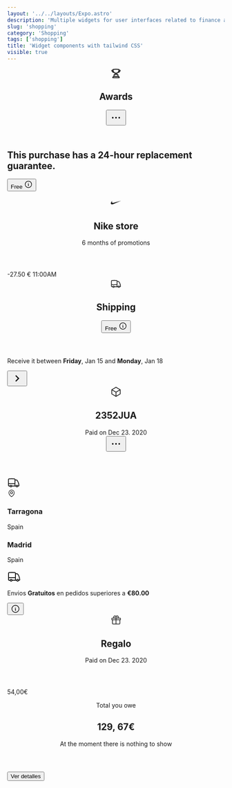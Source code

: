 ```yaml
---
layout: '../../layouts/Expo.astro'
description: 'Multiple widgets for user interfaces related to finance and economics'
slug: 'shopping'
category: 'Shopping'
tags: ['shopping']
title: 'Widget components with tailwind CSS'
visible: true
---
```


<article
  class="border shadow-sm break-inside flex flex-col gap-2 rounded-xl overflow-hidden p-4 mb-3 text-sm bg-white dark:bg-gray-950 dark:text-white dark:border-gray-900"
  data-filter="shopping">
  <header class="flex items-start justify-between">
    <div class="flex items-center gap-2">
      <svg
        width="24"
        height="24"
        fill="none"
        class="flex-none -mt-0.5"
        stroke-width="2"
        stroke="currentColor"
        viewBox="0 0 24 24"
        xmlns="http://www.w3.org/2000/svg"
        aria-hidden="true">
        <path
          stroke-linecap="round"
          stroke-linejoin="round"
          d="M16.5 18.75h-9m9 0a3 3 0 0 1 3 3h-15a3 3 0 0 1 3-3m9 0v-3.375c0-.621-.503-1.125-1.125-1.125h-.871M7.5 18.75v-3.375c0-.621.504-1.125 1.125-1.125h.872m5.007 0H9.497m5.007 0a7.454 7.454 0 0 1-.982-3.172M9.497 14.25a7.454 7.454 0 0 0 .981-3.172M5.25 4.236c-.982.143-1.954.317-2.916.52A6.003 6.003 0 0 0 7.73 9.728M5.25 4.236V4.5c0 2.108.966 3.99 2.48 5.228M5.25 4.236V2.721C7.456 2.41 9.71 2.25 12 2.25c2.291 0 4.545.16 6.75.47v1.516M7.73 9.728a6.726 6.726 0 0 0 2.748 1.35m8.272-6.842V4.5c0 2.108-.966 3.99-2.48 5.228m2.48-5.492a46.32 46.32 0 0 1 2.916.52 6.003 6.003 0 0 1-5.395 4.972m0 0a6.726 6.726 0 0 1-2.749 1.35m0 0a6.772 6.772 0 0 1-3.044 0">
        </path>
      </svg>
      <h2 class="text-lg font-medium">Awards</h2>
    </div>
    <button class="rounded-full flex flex-none items-center justify-center w-8 h-8 transition-colors duration-200 hover:bg-gray-100 dark:hover:bg-gray-900">
      <svg width="30" height="30" fill="none" stroke-width="1.5" stroke="currentColor" viewBox="0 0 24 24" xmlns="http://www.w3.org/2000/svg" aria-hidden="true">
        <path
          stroke-linecap="round"
          stroke-linejoin="round"
          d="M6.75 12a.75.75 0 1 1-1.5 0 .75.75 0 0 1 1.5 0ZM12.75 12a.75.75 0 1 1-1.5 0 .75.75 0 0 1 1.5 0ZM18.75 12a.75.75 0 1 1-1.5 0 .75.75 0 0 1 1.5 0Z">
        </path>
      </svg>
    </button>
  </header>
  <section class="flex items-center gap-4">
    <h2 class="flex flex-1 items-start gap-2 text-sm">
      <span>This purchase has a 24-hour replacement guarantee.</span>
    </h2>
    <button class="flex flex-none items-center gap-1 font-medium text-base rounded-full px-2 h-8 bg-indigo-50 dark:text-white dark:bg-gray-900">
      <span>Free</span>
      <svg width="20" height="20" fill="none" stroke-width="1.5" stroke="currentColor" viewBox="0 0 24 24" xmlns="http://www.w3.org/2000/svg" aria-hidden="true">
        <path
          stroke-linecap="round"
          stroke-linejoin="round"
          d="m11.25 11.25.041-.02a.75.75 0 0 1 1.063.852l-.708 2.836a.75.75 0 0 0 1.063.853l.041-.021M21 12a9 9 0 1 1-18 0 9 9 0 0 1 18 0Zm-9-3.75h.008v.008H12V8.25Z">
        </path>
      </svg>
    </button>
  </section>
</article>

<article
  class="border shadow-sm break-inside flex items-center justify-between gap-2 rounded-xl overflow-hidden p-4 mb-3 text-sm bg-white dark:bg-gray-950 dark:text-white dark:border-gray-900"
  data-filter="shopping">
  <header class="flex items-center space-x-4">
    <figure class="flex items-center justify-center flex-none w-10 h-10 rounded-full bg-gray-950 text-white dark:bg-gray-200 dark:text-black">
      <svg width="24" height="24" viewBox="0 0 24 10" fill="none" xmlns="http://www.w3.org/2000/svg">
        <path
          d="M23.9999 0.7995L6.44194 8.2755C4.98594 8.8915 3.76294 9.2005 2.77394 9.2005C1.65394 9.2005 0.840936 8.8085 0.336936 8.0235C0.0199359 7.5195 -0.0730641 6.8805 0.0569359 6.1055C0.186936 5.3305 0.532936 4.5055 1.09294 3.6275C1.55994 2.9175 2.32494 1.9845 3.38994 0.827499C3.0287 1.39617 2.76381 2.02056 2.60594 2.6755C2.32594 3.8705 2.57794 4.7475 3.36194 5.3075C3.73494 5.5685 4.24794 5.6995 4.90194 5.6995C5.42394 5.6995 6.01194 5.6155 6.66594 5.4475L23.9999 0.7995Z"
          fill="currentColor">
        </path>
      </svg>
    </figure>
    <section class="flex-auto">
      <h2 class="text-base font-semibold block">Nike store</h2>
      <p class="text-xs">6 months of promotions</p>
    </section>
  </header>
  <section class="inline-flex flex-col items-end space-y-1 text-right">
    <span class="font-semibold">-27.50 €</span>
    <span class="text-xs">11:00AM</span>
  </section>
</article>

<article
  class="border shadow-sm break-inside flex flex-col justify-between rounded-xl p-4 gap-2 mb-3 bg-white dark:bg-gray-950 dark:text-white dark:border-gray-900"
  data-filter="shopping">
  <header class="flex items-center justify-between">
    <div class="flex items-center gap-2 -mt-1 text-indigo-600 dark:text-white">
      <svg class="flex-none" width="26" height="26" fill="none" stroke-width="1.5" stroke="currentColor" viewBox="0 0 24 24" xmlns="http://www.w3.org/2000/svg" aria-hidden="true">
        <path
          stroke-linecap="round"
          stroke-linejoin="round"
          d="M8.25 18.75a1.5 1.5 0 0 1-3 0m3 0a1.5 1.5 0 0 0-3 0m3 0h6m-9 0H3.375a1.125 1.125 0 0 1-1.125-1.125V14.25m17.25 4.5a1.5 1.5 0 0 1-3 0m3 0a1.5 1.5 0 0 0-3 0m3 0h1.125c.621 0 1.129-.504 1.09-1.124a17.902 17.902 0 0 0-3.213-9.193 2.056 2.056 0 0 0-1.58-.86H14.25M16.5 18.75h-2.25m0-11.177v-.958c0-.568-.422-1.048-.987-1.106a48.554 48.554 0 0 0-10.026 0 1.106 1.106 0 0 0-.987 1.106v7.635m12-6.677v6.677m0 4.5v-4.5m0 0h-12">
        </path>
      </svg>
      <h2 class="text-base font-medium mt-1">Shipping</h2>
    </div>
    <button class="flex flex-none items-center gap-1 font-medium text-sm rounded-full px-2 h-8 bg-gray-100 dark:text-white dark:bg-gray-900">
      <span>Free</span>
      <svg width="20" height="20" fill="none" stroke-width="1.5" stroke="currentColor" viewBox="0 0 24 24" xmlns="http://www.w3.org/2000/svg" aria-hidden="true">
        <path
          stroke-linecap="round"
          stroke-linejoin="round"
          d="m11.25 11.25.041-.02a.75.75 0 0 1 1.063.852l-.708 2.836a.75.75 0 0 0 1.063.853l.041-.021M21 12a9 9 0 1 1-18 0 9 9 0 0 1 18 0Zm-9-3.75h.008v.008H12V8.25Z">
        </path>
      </svg>
    </button>
  </header>
  <section class="flex items-center gap-6 mt-2">
    <p class="text-sm">Receive it between <b>Friday</b>, Jan 15 and <b>Monday</b>, Jan 18</p>
    <button class="rounded-full flex flex-none items-center justify-center w-9 h-9 transition-colors duration-200 hover:bg-gray-100 dark:hover:bg-gray-900">
      <svg xmlns="http://www.w3.org/2000/svg" width="30" height="30" viewBox="0 0 24 24">
        <path d="M8.59,16.58L13.17,12L8.59,7.41L10,6L16,12L10,18L8.59,16.58Z" fill="currentColor"></path>
      </svg>
    </button>
  </section>
</article>

<article class="border shadow-sm break-inside rounded-xl p-4 mb-3 bg-white dark:bg-gray-950 dark:text-white dark:border-gray-900" data-filter="shopping">
  <header class="flex items-center justify-between">
    <div class="flex items-center gap-3">
      <div class="flex items-center justify-center w-12 h-12 rounded-full border border-gray-300 dark:border-gray-800">
        <svg width="26" height="26" fill="none" stroke-width="1.5" stroke="currentColor" viewBox="0 0 24 24" xmlns="http://www.w3.org/2000/svg" aria-hidden="true">
          <path stroke-linecap="round" stroke-linejoin="round" d="m21 7.5-9-5.25L3 7.5m18 0-9 5.25m9-5.25v9l-9 5.25M3 7.5l9 5.25M3 7.5v9l9 5.25m0-9v9"></path>
        </svg>
      </div>
      <div class="flex flex-col">
        <h2 class="text-lg font-semibold">2352JUA</h2>
        <span class="text-xs text-gray-600 dark:text-gray-400">Paid on Dec 23. 2020</span>
      </div>
    </div>
    <button class="rounded-full flex flex-none items-center justify-center w-8 h-8 transition-colors duration-200 hover:bg-gray-100 dark:hover:bg-gray-900">
      <svg width="30" height="30" fill="none" stroke-width="1.5" stroke="currentColor" viewBox="0 0 24 24" xmlns="http://www.w3.org/2000/svg" aria-hidden="true">
        <path
          stroke-linecap="round"
          stroke-linejoin="round"
          d="M6.75 12a.75.75 0 1 1-1.5 0 .75.75 0 0 1 1.5 0ZM12.75 12a.75.75 0 1 1-1.5 0 .75.75 0 0 1 1.5 0ZM18.75 12a.75.75 0 1 1-1.5 0 .75.75 0 0 1 1.5 0Z">
        </path>
      </svg>
    </button>
  </header>
  <section class="mt-8">
    <div class="relative w-full h-2">
      <div class="absolute top-1/2 -translate-y-1/2 left-0 w-full h-0 border border-dashed border-gray-300 dark:border-gray-600 rounded-full"></div>
      <div class="absolute top-1/2 -translate-y-1/2 left-0 w-1/2 h-1 bg-green-500">
        <div class="flex items-center justify-center absolute right-0 top-1/2 p-0.5 bg-white dark:bg-gray-950 -translate-y-1/2">
          <svg width="30" height="30" fill="none" stroke-width="1.5" stroke="currentColor" viewBox="0 0 24 24" xmlns="http://www.w3.org/2000/svg" aria-hidden="true">
            <path
              stroke-linecap="round"
              stroke-linejoin="round"
              d="M8.25 18.75a1.5 1.5 0 0 1-3 0m3 0a1.5 1.5 0 0 0-3 0m3 0h6m-9 0H3.375a1.125 1.125 0 0 1-1.125-1.125V14.25m17.25 4.5a1.5 1.5 0 0 1-3 0m3 0a1.5 1.5 0 0 0-3 0m3 0h1.125c.621 0 1.129-.504 1.09-1.124a17.902 17.902 0 0 0-3.213-9.193 2.056 2.056 0 0 0-1.58-.86H14.25M16.5 18.75h-2.25m0-11.177v-.958c0-.568-.422-1.048-.987-1.106a48.554 48.554 0 0 0-10.026 0 1.106 1.106 0 0 0-.987 1.106v7.635m12-6.677v6.677m0 4.5v-4.5m0 0h-12">
            </path>
          </svg>
        </div>
      </div>
      <div class="flex items-center justify-center absolute left-0 top-1/2 w-7 h-7 rounded-full bg-green-500 transform -translate-y-1/2">
        <span class="w-3 h-3 rounded-full bg-white dark:bg-gray-950"></span>
      </div>
      <div
        class="flex items-center justify-center absolute top-1/2 -translate-y-1/2 right-0 w-9 h-9 rounded-full border text-gray-500 border-gray-300 bg-white dark:border-gray-600 dark:bg-gray-950">
        <svg width="20" height="20" fill="none" stroke-width="1.5" stroke="currentColor" viewBox="0 0 24 24" xmlns="http://www.w3.org/2000/svg" aria-hidden="true">
          <path stroke-linecap="round" stroke-linejoin="round" d="M15 10.5a3 3 0 1 1-6 0 3 3 0 0 1 6 0Z"></path>
          <path stroke-linecap="round" stroke-linejoin="round" d="M19.5 10.5c0 7.142-7.5 11.25-7.5 11.25S4.5 17.642 4.5 10.5a7.5 7.5 0 1 1 15 0Z"></path>
        </svg>
      </div>
    </div>
  </section>
  <section class="flex items-center justify-between mt-5">
    <div class="flex flex-col items-start">
      <h3 class="font-semibold text-sm">Tarragona</h3>
      <p class="text-sm text-gray-600 dark:text-gray-400">Spain</p>
    </div>
    <div class="flex flex-col items-end">
      <h3 class="font-semibold text-sm">Madrid</h3>
      <p class="text-sm text-gray-600 dark:text-gray-400">Spain</p>
    </div>
  </section>
</article>

<article class="border shadow-sm break-inside rounded-xl p-4 gap-2 mb-3 bg-white dark:bg-gray-950 dark:text-white dark:border-gray-900" data-filter="shopping">
  <section class="flex items-start gap-4">
    <svg class="flex-none" width="32" height="32" fill="none" stroke-width="1.5" stroke="currentColor" viewBox="0 0 24 24" xmlns="http://www.w3.org/2000/svg" aria-hidden="true">
      <path
        stroke-linecap="round"
        stroke-linejoin="round"
        d="M8.25 18.75a1.5 1.5 0 0 1-3 0m3 0a1.5 1.5 0 0 0-3 0m3 0h6m-9 0H3.375a1.125 1.125 0 0 1-1.125-1.125V14.25m17.25 4.5a1.5 1.5 0 0 1-3 0m3 0a1.5 1.5 0 0 0-3 0m3 0h1.125c.621 0 1.129-.504 1.09-1.124a17.902 17.902 0 0 0-3.213-9.193 2.056 2.056 0 0 0-1.58-.86H14.25M16.5 18.75h-2.25m0-11.177v-.958c0-.568-.422-1.048-.987-1.106a48.554 48.554 0 0 0-10.026 0 1.106 1.106 0 0 0-.987 1.106v7.635m12-6.677v6.677m0 4.5v-4.5m0 0h-12">
      </path>
    </svg>
    <p class="text-sm">Envios <b>Gratuitos</b> en pedidos superiores a <b>€80.00</b></p>
    <button class="flex items-center justify-center h-8 w-8 flex-none rounded-full hover:bg-gray-100 dark:hover:bg-gray-900">
      <svg width="22" height="22" fill="none" stroke-width="1.5" stroke="currentColor" viewBox="0 0 24 24" xmlns="http://www.w3.org/2000/svg" aria-hidden="true">
        <path
          stroke-linecap="round"
          stroke-linejoin="round"
          d="m11.25 11.25.041-.02a.75.75 0 0 1 1.063.852l-.708 2.836a.75.75 0 0 0 1.063.853l.041-.021M21 12a9 9 0 1 1-18 0 9 9 0 0 1 18 0Zm-9-3.75h.008v.008H12V8.25Z">
        </path>
      </svg>
    </button>
  </section>
</article>

<article
  class="border shadow-sm break-inside relative overflow-hidden flex items-center justify-between rounded-xl p-4 mb-3 gap-4 text-sm bg-white dark:bg-gray-950 dark:text-white dark:border-gray-900"
  data-filter="shopping">
  <div class="absolute z-0 top-0 left-1/2 w-12 h-12 bg-green-500/80 blur-2xl"></div>
  <header class="flex items-center gap-4 relative">
    <div class="rounded-full flex flex-none items-center justify-center w-12 h-12 border dark:border-gray-800">
      <svg width="24" height="24" fill="none" stroke-width="1.5" stroke="currentColor" viewBox="0 0 24 24" xmlns="http://www.w3.org/2000/svg" aria-hidden="true">
        <path
          stroke-linecap="round"
          stroke-linejoin="round"
          d="M21 11.25v8.25a1.5 1.5 0 0 1-1.5 1.5H5.25a1.5 1.5 0 0 1-1.5-1.5v-8.25M12 4.875A2.625 2.625 0 1 0 9.375 7.5H12m0-2.625V7.5m0-2.625A2.625 2.625 0 1 1 14.625 7.5H12m0 0V21m-8.625-9.75h18c.621 0 1.125-.504 1.125-1.125v-1.5c0-.621-.504-1.125-1.125-1.125h-18c-.621 0-1.125.504-1.125 1.125v1.5c0 .621.504 1.125 1.125 1.125Z">
        </path>
      </svg>
    </div>
    <div class="flex flex-col relative">
      <h2 class="text-base font-medium">Regalo</h2>
      <span class="text-xs text-gray-600 dark:text-gray-400">Paid on Dec 23. 2020</span>
    </div>
  </header>
  <span class="text-lg font-semibold">54,00€</span>
</article>

<article
  class="border shadow-sm break-inside flex items-center justify-between rounded-xl p-4 mb-3 gap-4 text-sm bg-white dark:bg-gray-950 dark:text-white dark:border-gray-900"
  data-filter="shopping">
  <header class="flex flex-col gap-1">
    <p>Total you owe</p>
    <h2 class="text-xl font-semibold">129, 67€</h2>
    <span class="text-xs text-gray-600 dark:text-gray-400">At the moment there is nothing to show</span>
  </header>
  <button
    class="flex h-9 px-4 flex-none items-center justify-center rounded-full text-sm font-medium transition-colors duration-200 bg-gray-100 hover:bg-gray-200 dark:bg-gray-900 dark:hover:bg-gray-800">
    Ver detalles
  </button>
</article>
